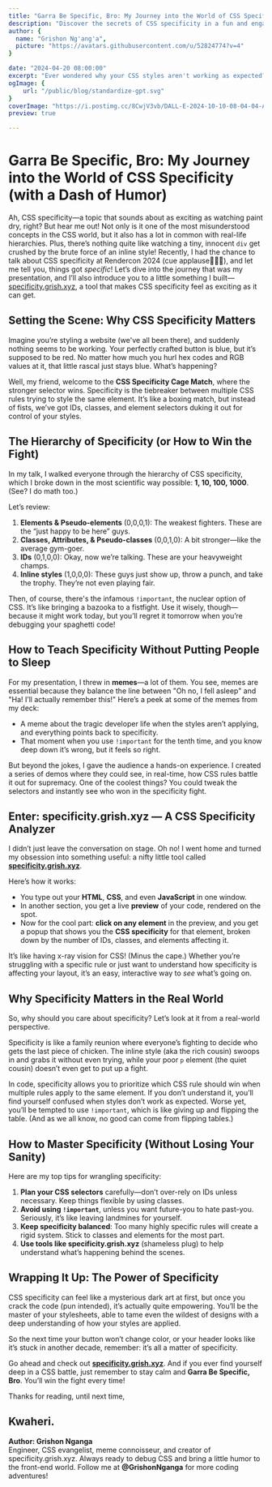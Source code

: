 ```yaml
---
title: "Garra Be Specific, Bro: My Journey into the World of CSS Specificity (with a Dash of Humor)"
description: "Discover the secrets of CSS specificity in a fun and engaging way! In this post, I recap my presentation from Rendercon 2024, dive into the hierarchy of CSS selectors, and introduce a nifty tool—specificity.grish.xyz—that makes understanding specificity a breeze. Whether you're a CSS pro or a curious beginner, you'll learn how to master CSS without pulling your hair out!"
author: {
  name: "Grishon Ng'ang'a",
  picture: "https://avatars.githubusercontent.com/u/52824774?v=4"
} 

date: "2024-04-20 08:00:00"
excerpt: "Ever wondered why your CSS styles aren't working as expected? Dive into the world of CSS specificity! In this post, I break down the hierarchy of selectors, share insights from my Rendercon 2024 talk. Say goodbye to style conflicts and hello to clean, manageable CSS!"
ogImage: {
    url: "/public/blog/standardize-gpt.svg"
}
coverImage: "https://i.postimg.cc/8CwjV3vb/DALL-E-2024-10-10-08-04-04-A-fun-and-engaging-blog-thumbnail-design-about-CSS-specificity-The-ima.png"
preview: true

---
```


# Garra Be Specific, Bro: My Journey into the World of CSS Specificity (with a Dash of Humor)

Ah, CSS specificity—a topic that sounds about as exciting as watching paint dry, right? But hear me out! Not only is it one of the most misunderstood concepts in the CSS world, but it also has a lot in common with real-life hierarchies. Plus, there’s nothing quite like watching a tiny, innocent `div` get crushed by the brute force of an inline style! Recently, I had the chance to talk about CSS specificity at Rendercon 2024 (cue applause👏👏👏), and let me tell you, things got *specific*! Let’s dive into the journey that was my presentation, and I’ll also introduce you to a little something I built—[specificity.grish.xyz](https://specificity.grish.xyz), a tool that makes CSS specificity feel as exciting as it can get.

## Setting the Scene: Why CSS Specificity Matters

Imagine you’re styling a website (we've all been there), and suddenly nothing seems to be working. Your perfectly crafted button is blue, but it’s supposed to be red. No matter how much you hurl hex codes and RGB values at it, that little rascal just stays blue. What’s happening?

Well, my friend, welcome to the **CSS Specificity Cage Match**, where the stronger selector wins. Specificity is the tiebreaker between multiple CSS rules trying to style the same element. It’s like a boxing match, but instead of fists, we’ve got IDs, classes, and element selectors duking it out for control of your styles.

## The Hierarchy of Specificity (or How to Win the Fight)

In my talk, I walked everyone through the hierarchy of CSS specificity, which I broke down in the most scientific way possible: **1, 10, 100, 1000**. (See? I do math too.) 

Let’s review:

1. **Elements & Pseudo-elements** (0,0,0,1): The weakest fighters. These are the “just happy to be here” guys.
2. **Classes, Attributes, & Pseudo-classes** (0,0,1,0): A bit stronger—like the average gym-goer.
3. **IDs** (0,1,0,0): Okay, now we’re talking. These are your heavyweight champs.
4. **Inline styles** (1,0,0,0): These guys just show up, throw a punch, and take the trophy. They’re not even playing fair.

Then, of course, there's the infamous `!important`, the nuclear option of CSS. It’s like bringing a bazooka to a fistfight. Use it wisely, though—because it might work today, but you’ll regret it tomorrow when you’re debugging your spaghetti code!

## How to Teach Specificity Without Putting People to Sleep

For my presentation, I threw in **memes**—a lot of them. You see, memes are essential because they balance the line between "Oh no, I fell asleep" and "Ha! I’ll actually remember this!" Here’s a peek at some of the memes from my deck:

- A meme about the tragic developer life when the styles aren’t applying, and everything points back to specificity.
- That moment when you use `!important` for the tenth time, and you know deep down it’s wrong, but it feels so right.

But beyond the jokes, I gave the audience a hands-on experience. I created a series of demos where they could see, in real-time, how CSS rules battle it out for supremacy. One of the coolest things? You could tweak the selectors and instantly see who won in the specificity fight.

## Enter: **specificity.grish.xyz** — A CSS Specificity Analyzer

I didn’t just leave the conversation on stage. Oh no! I went home and turned my obsession into something useful: a nifty little tool called **[specificity.grish.xyz](https://specificity.grish.xyz)**.

Here’s how it works:
- You type out your **HTML**, **CSS**, and even **JavaScript** in one window.
- In another section, you get a live **preview** of your code, rendered on the spot.
- Now for the cool part: **click on any element** in the preview, and you get a popup that shows you the **CSS specificity** for that element, broken down by the number of IDs, classes, and elements affecting it.

It’s like having x-ray vision for CSS! (Minus the cape.) Whether you’re struggling with a specific rule or just want to understand how specificity is affecting your layout, it’s an easy, interactive way to *see* what’s going on.

## Why Specificity Matters in the Real World

So, why should you care about specificity? Let’s look at it from a real-world perspective.

Specificity is like a family reunion where everyone’s fighting to decide who gets the last piece of chicken. The inline style (aka the rich cousin) swoops in and grabs it without even trying, while your poor `p` element (the quiet cousin) doesn’t even get to put up a fight.

In code, specificity allows you to prioritize which CSS rule should win when multiple rules apply to the same element. If you don’t understand it, you’ll find yourself confused when styles don’t work as expected. Worse yet, you’ll be tempted to use `!important`, which is like giving up and flipping the table. (And as we all know, no good can come from flipping tables.)

## How to Master Specificity (Without Losing Your Sanity)

Here are my top tips for wrangling specificity:
1. **Plan your CSS selectors** carefully—don’t over-rely on IDs unless necessary. Keep things flexible by using classes.
2. **Avoid using `!important`**, unless you want future-you to hate past-you. Seriously, it’s like leaving landmines for yourself.
3. **Keep specificity balanced**: Too many highly specific rules will create a rigid system. Stick to classes and elements for the most part.
4. **Use tools like specificity.grish.xyz** (shameless plug) to help understand what’s happening behind the scenes.

## Wrapping It Up: The Power of Specificity

CSS specificity can feel like a mysterious dark art at first, but once you crack the code (pun intended), it’s actually quite empowering. You’ll be the master of your stylesheets, able to tame even the wildest of designs with a deep understanding of how your styles are applied.

So the next time your button won’t change color, or your header looks like it’s stuck in another decade, remember: it’s all a matter of specificity.

Go ahead and check out **[specificity.grish.xyz](https://specificity.grish.xyz)**. And if you ever find yourself deep in a CSS battle, just remember to stay calm and **Garra Be Specific, Bro**. You’ll win the fight every time!

Thanks for reading, until next time, 

Kwaheri.
---

**Author: Grishon Nganga**  
Engineer, CSS evangelist, meme connoisseur, and creator of specificity.grish.xyz. Always ready to debug CSS and bring a little humor to the front-end world. Follow me at **@GrishonNganga** for more coding adventures!
